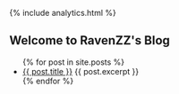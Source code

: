 {% include analytics.html %}


## Welcome to RavenZZ's Blog

<ul>
  {% for post in site.posts %}
    <li>
      <a href="{{ post.url }}" target="_blank">{{ post.title }}</a>
      {{ post.excerpt }}
    </li>
  {% endfor %}
</ul>
